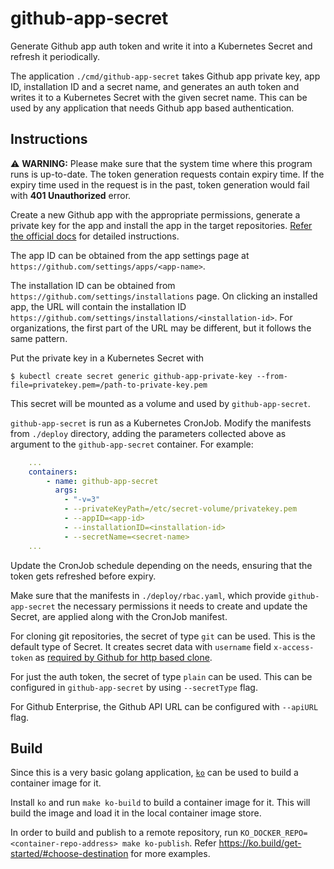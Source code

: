 # github-app-secret

Generate Github app auth token and write it into a Kubernetes Secret and refresh
it periodically.

The application `./cmd/github-app-secret` takes Github app private key, app ID,
installation ID and a secret name, and generates an auth token and writes it to
a Kubernetes Secret with the given secret name. This can be used by any
application that needs Github app based authentication.

## Instructions

⚠️ __WARNING:__ Please make sure that the system time where this program runs is
up-to-date. The token generation requests contain expiry time. If the expiry
time used in the request is in the past, token generation would fail with **401
Unauthorized** error.

Create a new Github app with the appropriate permissions, generate a private key
for the app and install the app in the target repositories. [Refer the official
docs](https://docs.github.com/en/developers/apps/building-github-apps/authenticating-with-github-apps#accessing-api-endpoints-as-a-github-app)
for detailed instructions.

The app ID can be obtained from the app settings page at
`https://github.com/settings/apps/<app-name>`.

The installation ID can be obtained from
`https://github.com/settings/installations` page. On clicking an installed app,
the URL will contain the installation ID
`https://github.com/settings/installations/<installation-id>`. For
organizations, the first part of the URL may be different, but it follows the
same pattern.

Put the private key in a Kubernetes Secret with

```shell
$ kubectl create secret generic github-app-private-key --from-file=privatekey.pem=/path-to-private-key.pem
```

This secret will be mounted as a volume and used by `github-app-secret`.

`github-app-secret` is run as a Kubernetes CronJob. Modify the manifests from
`./deploy` directory, adding the parameters collected above as argument to the
`github-app-secret` container. For example:

```yaml
    ...
    containers:
        - name: github-app-secret
          args:
            - "-v=3"
            - --privateKeyPath=/etc/secret-volume/privatekey.pem
            - --appID=<app-id>
            - --installationID=<installation-id>
            - --secretName=<secret-name>
    ...
```

Update the CronJob schedule depending on the needs, ensuring that the token gets
refreshed before expiry.

Make sure that the manifests in `./deploy/rbac.yaml`, which provide
`github-app-secret` the necessary permissions it needs to create and update the
Secret, are applied along with the CronJob manifest.

For cloning git repositories, the secret of type `git` can be used. This is the
default type of Secret. It creates secret data with `username` field
`x-access-token` as [required by Github for http based clone](https://docs.github.com/en/developers/apps/building-github-apps/authenticating-with-github-apps#http-based-git-access-by-an-installation).

For just the auth token, the secret of type `plain` can be used. This can be
configured in `github-app-secret` by using `--secretType` flag.

For Github Enterprise, the Github API URL can be configured with `--apiURL`
flag.

## Build

Since this is a very basic golang application, [`ko`](https://ko.build/) can be
used to build a container image for it.

Install `ko` and run `make ko-build` to build a container image for it. This
will build the image and load it in the local container image store.

In order to build and publish to a remote repository, run
`KO_DOCKER_REPO=<container-repo-address> make ko-publish`. Refer
https://ko.build/get-started/#choose-destination for more examples.
